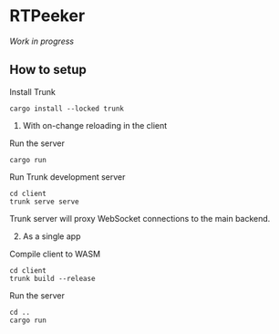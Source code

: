 # RTPeeker

_Work in progress_

## How to setup

Install Trunk
```console
cargo install --locked trunk
```

1) With on-change reloading in the client

Run the server
```console
cargo run
```

Run Trunk development server
```console
cd client
trunk serve serve
```

Trunk server will proxy WebSocket connections to the main backend.

2) As a single app

Compile client to WASM
```console
cd client
trunk build --release
```

Run the server
```console
cd ..
cargo run
```
